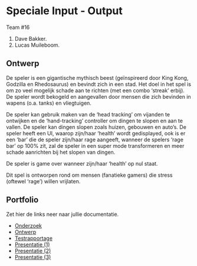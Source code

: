 # Speciale Input - Output

Team #16
1. Dave Bakker.
2. Lucas Muileboom.

## Ontwerp

De speler is een gigantische mythisch beest (geïnspireerd door King Kong, Godzilla en Rhedosaurus) en bevindt zich in een stad.
Het doel in het spel is om zo veel mogelijk schade aan te richten (met een combo ‘streak’ erbij).
De speler wordt bekogeld en aangevallen door mensen die zich bevinden in wapens (o.a. tanks) en vliegtuigen.

De speler kan gebruik maken van de ‘head tracking’ om vijanden te ontwijken en de ‘hand-tracking’ controller om dingen te slopen en aan te vallen.
De speler kan dingen slopen zoals huizen, gebouwen en auto’s.
De speler heeft een UI, waarop zijn/haar ‘health’ wordt gedisplayed, ook is er een ‘bar’ die de speler zijn/haar rage aangeeft, wanneer de spelers ‘rage bar’ op 100% zit, zal de speler in een super mode transformeren en meer schade aanrichten bij het slopen van dingen.

De speler is game over wanneer zijn/haar ‘health’ op nul staat.

Dit spel is ontworpen rond om mensen (fanatieke gamers) die stress (oftewel ‘rage’) willen vrijlaten.

## Portfolio
Zet hier de links neer naar jullie documentatie.

* [Onderzoek](https://drive.google.com/file/d/1kI546m3cRKha6XwuVb_XlXfuNIjXUDGB/view?usp=sharing)
* [Ontwerp]()
* [Testrapportage]()
* [Presentatie (1)](https://docs.google.com/presentation/d/12kriEEaEeGfDMLemg5DdcjpAhFhXVgBIlIXp4My1KNA/edit?usp=sharing)
* [Presentatie (2)]()
* [Presentatie (3)]()
